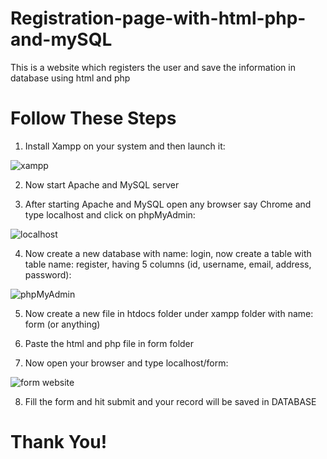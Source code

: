 # Registration-page-with-html-php-and-mySQL

This is a website which registers the user and save the information in database using html and php 

# Follow These Steps

1. Install Xampp on your system and then launch it:

![xampp](https://user-images.githubusercontent.com/91114153/187069465-0eba7f8e-8cd0-42d2-8d94-ed98a736704a.png)

2. Now start Apache and MySQL server

3. After starting Apache and MySQL open any browser say Chrome and type localhost and click on phpMyAdmin:

![localhost](https://user-images.githubusercontent.com/91114153/187069733-ae753887-56e3-452f-83a6-a0d495da17e8.png)

4. Now create a new database with name: login, now create a table with table name: register, having 5 columns (id, username, email, address, password):

![phpMyAdmin](https://user-images.githubusercontent.com/91114153/187069891-337e36e3-0e2f-48ed-a934-41ae0b27688a.png)

5. Now create a new file in htdocs folder under xampp folder with name: form (or anything)

6. Paste the html and php file in form folder

7. Now open your browser and type localhost/form:

![form website](https://user-images.githubusercontent.com/91114153/187070214-697350ee-3a78-4e00-8d11-82fd335fb80b.png)

8. Fill the form and hit submit and your record will be saved in DATABASE

# Thank You!

